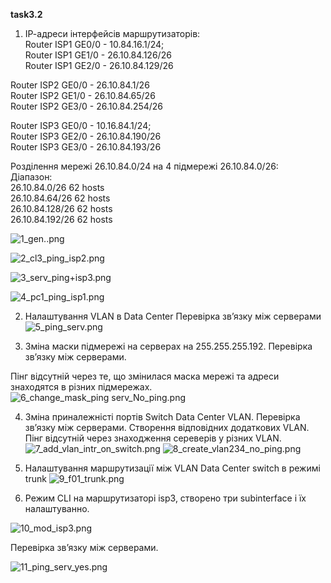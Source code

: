 **task3.2**

1. ІР-адреси інтерфейсів маршрутизаторів:  
Router ISP1 GE0/0 - 10.84.16.1/24;  
Router ISP1 GE1/0 - 26.10.84.126/26  
Router ISP1 GE2/0 - 26.10.84.129/26  

Router ISP2 GE0/0 - 26.10.84.1/26  
Router ISP2 GE1/0 - 26.10.84.65/26  
Router ISP2 GE3/0 - 26.10.84.254/26  

Router ISP3 GE0/0 - 10.16.84.1/24;  
Router ISP3 GE2/0 - 26.10.84.190/26  
Router ISP3 GE3/0 - 26.10.84.193/26  

Розділення мережі 26.10.84.0/24 на 4 підмережі 26.10.84.0/26:  
Діапазон:  
26.10.84.0/26 62 hosts  
26.10.84.64/26 62 hosts  
26.10.84.128/26 62 hosts  
26.10.84.192/26 62 hosts  

![1_gen..png](https://github.com/terra144481/DevOps_online_Odessa_2022Q1Q2/blob/02d7171f75582c3271fcac786911c0b5bcf52e07/m3/task3.2/images/1_gen..png)

![2_cl3_ping_isp2.png](https://github.com/terra144481/DevOps_online_Odessa_2022Q1Q2/blob/02d7171f75582c3271fcac786911c0b5bcf52e07/m3/task3.2/images/2_cl3_ping_isp2.png)

![3_serv_ping+isp3.png](https://github.com/terra144481/DevOps_online_Odessa_2022Q1Q2/blob/02d7171f75582c3271fcac786911c0b5bcf52e07/m3/task3.2/images/3_serv_ping+isp3.png)

![4_pc1_ping_isp1.png](https://github.com/terra144481/DevOps_online_Odessa_2022Q1Q2/blob/02d7171f75582c3271fcac786911c0b5bcf52e07/m3/task3.2/images/4_pc1_ping_isp1.png)

2. Налаштування VLAN в Data Center
Перевірка зв’язку між серверами  
![5_ping_serv.png](https://github.com/terra144481/DevOps_online_Odessa_2022Q1Q2/blob/02d7171f75582c3271fcac786911c0b5bcf52e07/m3/task3.2/images/5_ping_serv.png)

3.  Зміна маски підмережі на серверах на 255.255.255.192. Перевірка зв’язку між серверами.

Пінг відсутній через те, що змінилася маска мережі та адреси знаходятся в різних підмережах.
![6_change_mask_ping serv_No_ping.png](https://github.com/terra144481/DevOps_online_Odessa_2022Q1Q2/blob/02d7171f75582c3271fcac786911c0b5bcf52e07/m3/task3.2/images/6_change_mask_ping%20serv_No_ping.png)

4.  Зміна приналежністі портів Switch Data Center VLAN. Перевірка зв’язку між серверами. Створення відповідних додаткових VLAN.
Пінг відсутній через знаходження сереверів у різних VLAN.
![7_add_vlan_intr_on_switch.png](https://github.com/terra144481/DevOps_online_Odessa_2022Q1Q2/blob/02d7171f75582c3271fcac786911c0b5bcf52e07/m3/task3.2/images/7_add_vlan_intr_on_switch.png)
![8_create_vlan234_no_ping.png](https://github.com/terra144481/DevOps_online_Odessa_2022Q1Q2/blob/02d7171f75582c3271fcac786911c0b5bcf52e07/m3/task3.2/images/8_create_vlan234_no_ping.png)

4. Налаштування маршрутизації між VLAN Data Center switch в режимі trunk
![9_f01_trunk.png](https://github.com/terra144481/DevOps_online_Odessa_2022Q1Q2/blob/02d7171f75582c3271fcac786911c0b5bcf52e07/m3/task3.2/images/9_f01_trunk.png)

5.  Режим CLI на маршрутизаторі isp3, створено три subinterface і їх
налаштуванно.  

![10_mod_isp3.png](https://github.com/terra144481/DevOps_online_Odessa_2022Q1Q2/blob/02d7171f75582c3271fcac786911c0b5bcf52e07/m3/task3.2/images/10_mod_isp3.png)

Перевірка зв’язку між серверами.  

![11_ping_serv_yes.png](https://github.com/terra144481/DevOps_online_Odessa_2022Q1Q2/blob/02d7171f75582c3271fcac786911c0b5bcf52e07/m3/task3.2/images/11_ping_serv_yes.png)
